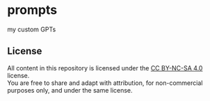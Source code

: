 # prompts
my custom GPTs

## License

All content in this repository is licensed under the [CC BY-NC-SA 4.0](https://creativecommons.org/licenses/by-nc-sa/4.0/) license.  
You are free to share and adapt with attribution, for non-commercial purposes only, and under the same license.
